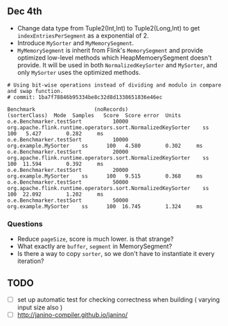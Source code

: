 ## Dec 4th
- Change data type from Tuple2(Int,Int) to Tuple2(Long,Int) to get `indexEntriesPerSegment` as a exponential of 2.
- Introduce `MySorter` and  `MyMemorySegment`.
- `MyMemorySegment` is inherit from Flink's `MemorySegment` and provide
  optimized low-level methods which HeapMemoerySegment doesn't provide. It will be used in both `NormalizedKeySorter` and `MySorter`,
  and only `MySorter` uses the optimized methods.

```
# Using bit-wise operations instead of dividing and modulo in compare and swap function.
# commit: 1ba7f78846b95334be8c32d8d1338651836e46ec

Benchmark                   (noRecords)                                                (sorterClass)  Mode  Samples   Score  Score error  Units
o.e.Benchmarker.testSort          10000  org.apache.flink.runtime.operators.sort.NormalizedKeySorter    ss      100   5.427        0.282     ms
o.e.Benchmarker.testSort          10000                                         org.example.MySorter    ss      100   4.580        0.302     ms
o.e.Benchmarker.testSort          20000  org.apache.flink.runtime.operators.sort.NormalizedKeySorter    ss      100  11.594        0.392     ms
o.e.Benchmarker.testSort          20000                                         org.example.MySorter    ss      100   9.515        0.368     ms
o.e.Benchmarker.testSort          50000  org.apache.flink.runtime.operators.sort.NormalizedKeySorter    ss      100  22.092        1.202     ms
o.e.Benchmarker.testSort          50000                                         org.example.MySorter    ss      100  16.745        1.324     ms
```

### Questions
- Reduce `pageSize`, score is much lower. is that strange?
- What exactly are `buffer`, `segment` in MemorySegment?
- Is there a way to copy `sorter`, so we don't have to instantiate it every iteration?


## TODO
- [ ] set up automatic test for checking correctness when building ( varying input size also )
- [ ] http://janino-compiler.github.io/janino/